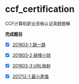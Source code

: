 # ccf_certification
CCF计算机职业资格认证真题题解

**完成题目**  
- [x] [201803-1 跳一跳](src/201803/201803-1.py)  
- [x] [201803-2 碰撞小球](src/201803/201803-2.py)  
- [x] [201803-3 URL映射](src/201803/201803-3.py)  
- [x] [201712-1 最小差值](src/201712/201712-1.py)  



